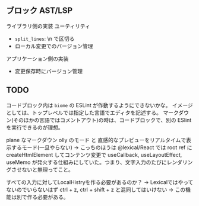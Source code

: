 ## ブロック AST/LSP

ライブラリ側の実装
ユーティリティ
- `split_lines`: \n で区切る
- ローカル変更でのバージョン管理

アプリケーション側の実装
- 変更保存時にバージョン管理


## TODO
コードブロック内は `biome` の ESLint が作動するようにできないかな。
イメージとしては、トップレベルでは指定した言語でエディタを記述する。
マークダウン(そのほかの言語ではコメントアウト)の時は、コードブロックで、別の ESlint を実行できるのが理想。


plane なマークダウン olly のモード
と
直感的なプレビューをリアルタイムで表示するモード(一旦やらない)
→ こっちのほうは @lexical/React では root ref にcreateHtmlElement してコンテンツ変更で useCallback, useLayoutEffect, useMemo が発火する仕組みにしていた。つまり、文字入力のたびにレンダリングさせないと無理ってこと。


すべての入力に対してLocalHistryを作る必要があるのか？
→ Lexicalではやってないのでいらないはず
ctrl + z, ctrl + shift + z と混同してはいけない
→ この機能は別で作る必要がある。
